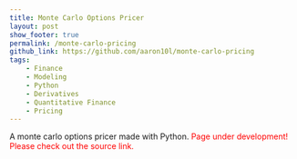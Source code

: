 ```yaml
---
title: Monte Carlo Options Pricer
layout: post
show_footer: true
permalink: /monte-carlo-pricing
github_link: https://github.com/aaron10l/monte-carlo-pricing
tags: 
    - Finance
    - Modeling
    - Python
    - Derivatives
    - Quantitative Finance
    - Pricing
---
```


A monte carlo options pricer made with Python.
<span style="color: red">Page under development! Please check out the source link.</span>